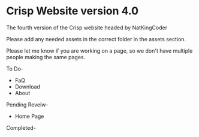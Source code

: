 # Crisp Website version 4.0
The fourth version of the Crisp website headed by NatKingCoder

Please add any needed assets in the correct folder in the assets section.

Please let me know if you are working on a page, so we don't have multiple people making the same pages.


To Do-

* FaQ
* Download
* About

Pending Reveiw-

* Home Page

Completed-


